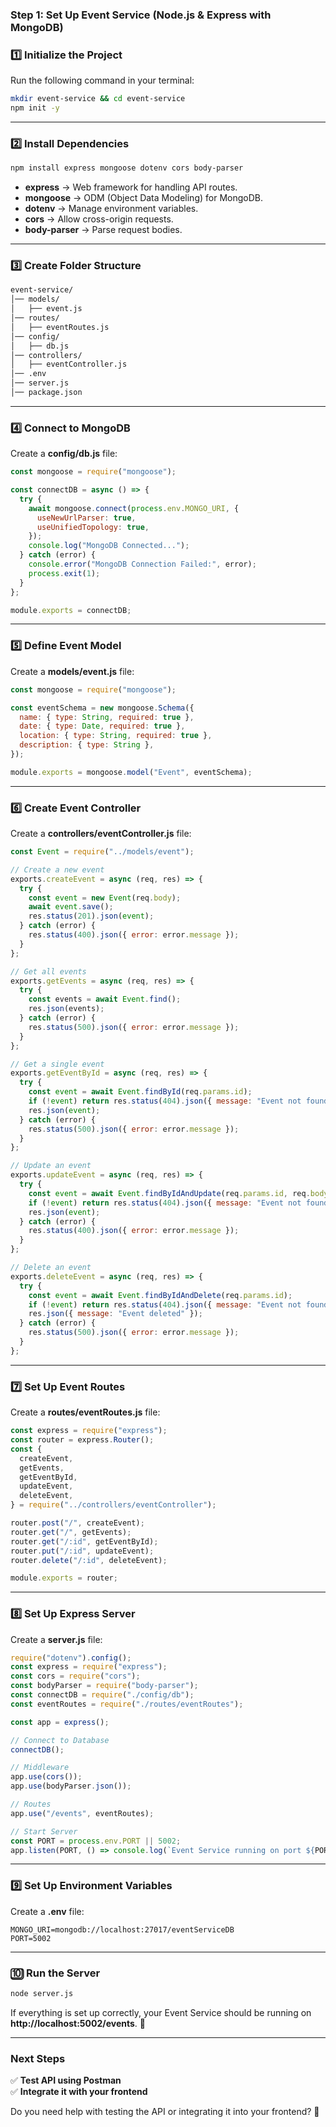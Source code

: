 ### **Step 1: Set Up Event Service (Node.js & Express with MongoDB)**  

### **1️⃣ Initialize the Project**
Run the following command in your terminal:

```sh
mkdir event-service && cd event-service
npm init -y
```

---

### **2️⃣ Install Dependencies**
```sh
npm install express mongoose dotenv cors body-parser
```
- **express** → Web framework for handling API routes.
- **mongoose** → ODM (Object Data Modeling) for MongoDB.
- **dotenv** → Manage environment variables.
- **cors** → Allow cross-origin requests.
- **body-parser** → Parse request bodies.

---

### **3️⃣ Create Folder Structure**
```sh
event-service/
│── models/
│   ├── event.js
│── routes/
│   ├── eventRoutes.js
│── config/
│   ├── db.js
│── controllers/
│   ├── eventController.js
│── .env
│── server.js
│── package.json
```

---

### **4️⃣ Connect to MongoDB**
Create a **config/db.js** file:

```js
const mongoose = require("mongoose");

const connectDB = async () => {
  try {
    await mongoose.connect(process.env.MONGO_URI, {
      useNewUrlParser: true,
      useUnifiedTopology: true,
    });
    console.log("MongoDB Connected...");
  } catch (error) {
    console.error("MongoDB Connection Failed:", error);
    process.exit(1);
  }
};

module.exports = connectDB;
```

---

### **5️⃣ Define Event Model**
Create a **models/event.js** file:

```js
const mongoose = require("mongoose");

const eventSchema = new mongoose.Schema({
  name: { type: String, required: true },
  date: { type: Date, required: true },
  location: { type: String, required: true },
  description: { type: String },
});

module.exports = mongoose.model("Event", eventSchema);
```

---

### **6️⃣ Create Event Controller**
Create a **controllers/eventController.js** file:

```js
const Event = require("../models/event");

// Create a new event
exports.createEvent = async (req, res) => {
  try {
    const event = new Event(req.body);
    await event.save();
    res.status(201).json(event);
  } catch (error) {
    res.status(400).json({ error: error.message });
  }
};

// Get all events
exports.getEvents = async (req, res) => {
  try {
    const events = await Event.find();
    res.json(events);
  } catch (error) {
    res.status(500).json({ error: error.message });
  }
};

// Get a single event
exports.getEventById = async (req, res) => {
  try {
    const event = await Event.findById(req.params.id);
    if (!event) return res.status(404).json({ message: "Event not found" });
    res.json(event);
  } catch (error) {
    res.status(500).json({ error: error.message });
  }
};

// Update an event
exports.updateEvent = async (req, res) => {
  try {
    const event = await Event.findByIdAndUpdate(req.params.id, req.body, { new: true });
    if (!event) return res.status(404).json({ message: "Event not found" });
    res.json(event);
  } catch (error) {
    res.status(400).json({ error: error.message });
  }
};

// Delete an event
exports.deleteEvent = async (req, res) => {
  try {
    const event = await Event.findByIdAndDelete(req.params.id);
    if (!event) return res.status(404).json({ message: "Event not found" });
    res.json({ message: "Event deleted" });
  } catch (error) {
    res.status(500).json({ error: error.message });
  }
};
```

---

### **7️⃣ Set Up Event Routes**
Create a **routes/eventRoutes.js** file:

```js
const express = require("express");
const router = express.Router();
const {
  createEvent,
  getEvents,
  getEventById,
  updateEvent,
  deleteEvent,
} = require("../controllers/eventController");

router.post("/", createEvent);
router.get("/", getEvents);
router.get("/:id", getEventById);
router.put("/:id", updateEvent);
router.delete("/:id", deleteEvent);

module.exports = router;
```

---

### **8️⃣ Set Up Express Server**
Create a **server.js** file:

```js
require("dotenv").config();
const express = require("express");
const cors = require("cors");
const bodyParser = require("body-parser");
const connectDB = require("./config/db");
const eventRoutes = require("./routes/eventRoutes");

const app = express();

// Connect to Database
connectDB();

// Middleware
app.use(cors());
app.use(bodyParser.json());

// Routes
app.use("/events", eventRoutes);

// Start Server
const PORT = process.env.PORT || 5002;
app.listen(PORT, () => console.log(`Event Service running on port ${PORT}`));
```

---

### **9️⃣ Set Up Environment Variables**
Create a **.env** file:

```
MONGO_URI=mongodb://localhost:27017/eventServiceDB
PORT=5002
```

---

### **🔟 Run the Server**
```sh
node server.js
```

If everything is set up correctly, your Event Service should be running on **http://localhost:5002/events**. 🚀  

---

### **Next Steps**
✅ **Test API using Postman**  
✅ **Integrate it with your frontend**  

Do you need help with testing the API or integrating it into your frontend? 🚀